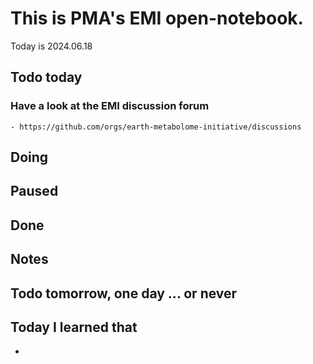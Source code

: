 
# This is PMA's EMI open-notebook.

Today is 2024.06.18

## Todo today

### Have a look at the EMI discussion forum
    - https://github.com/orgs/earth-metabolome-initiative/discussions
###
###

## Doing

## Paused

## Done

## Notes

## Todo tomorrow, one day ... or never

###
###
###


## Today I learned that

-